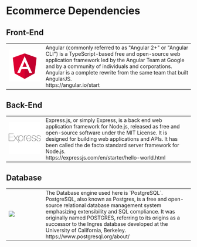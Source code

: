 # Ecommerce Dependencies

## Front-End

<table style="width: 100%;">
   <tbody>
        <tr>
            <td style="width: 20%;">
                <img style="max-width: 100%;" src="https://raw.githubusercontent.com/github/explore/80688e429a7d4ef2fca1e82350fe8e3517d3494d/topics/angular/angular.png">
            </td>
            <td>
                Angular (commonly referred to as "Angular 2+" or "Angular CLI") is a TypeScript-based free and open-source web application framework led by the Angular Team at Google and by a community of individuals and corporations. Angular is a complete rewrite from the same team that built AngularJS. 
                <br>
                https://angular.io/start
            </td>
        </tr>
    </tbody>
</table>


## Back-End

<table style="width: 100%;">
   <tbody>
        <tr>
            <td style="width: 20%;">
                <img style="max-width: 100%;" src="https://raw.githubusercontent.com/github/explore/80688e429a7d4ef2fca1e82350fe8e3517d3494d/topics/express/express.png">
            </td>
            <td>
                Express.js, or simply Express, is a back end web application framework for Node.js, released as free and open-source software under the MIT License. It is designed for building web applications and APIs. It has been called the de facto standard server framework for Node.js. 
                <br>
                https://expressjs.com/en/starter/hello-world.html
            </td>
        </tr>
    </tbody>
</table>

## Database

<table style="width: 100%;">
   <tbody>
        <tr>
            <td style="width: 20%;">
                <img style="max-width: 100%;" src="https://www.postgresql.org/media/img/about/press/elephant.png">
            </td>
            <td>
                The Database engine used here is `PostgreSQL`. PostgreSQL, also known as Postgres, is a free and open-source relational database management system emphasizing extensibility and SQL compliance. It was originally named POSTGRES, referring to its origins as a successor to the Ingres database developed at the University of California, Berkeley. 
                <br>
                https://www.postgresql.org/about/
            </td>
        </tr>
    </tbody>
</table>
